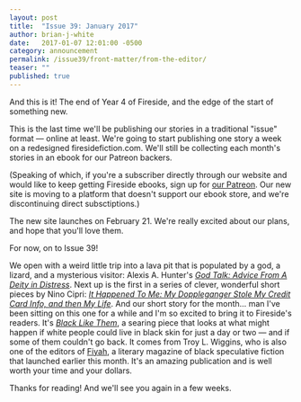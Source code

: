 ```yaml
---
layout: post
title:  "Issue 39: January 2017"
author: brian-j-white
date:   2017-01-07 12:01:00 -0500
category: announcement
permalink: /issue39/front-matter/from-the-editor/
teaser: ""
published: true
---
```


And this is it! The end of Year 4 of Fireside, and the edge of the start of something new.

This is the last time we'll be publishing our stories in a traditional "issue" format — online at least. We're going to start publishing one story a week on a redesigned firesidefiction.com. We'll still be collecting each month's stories in an ebook for our Patreon backers.

(Speaking of which, if you're a subscriber directly through our website and would like to keep getting Fireside ebooks, sign up for [our Patreon](http://www.patreon.com/firesidefiction). Our new site is moving to a platform that doesn't support our ebook store, and we're discontinuing direct subsctiptions.)

The new site launches on February 21. We're really excited about our plans, and hope that you'll love them.

For now, on to Issue 39!

We open with a weird little trip into a lava pit that is populated by a god, a lizard, and a mysterious visitor: Alexis A. Hunter's [_God Talk: Advice From A Deity in Distress_](/issue38/chapter/21/). Next up is the first in a series of clever, wonderful short pieces by Nino Cipri: [_It Happened To Me: My Doppleganger Stole My Credit Card Info, and then My Life_](/issue38/chapter/21/). And our short story for the month… man I've been sitting on this one for a while and I'm so excited to bring it to Fireside's readers. It's [_Black Like Them_](/issue38/chapter/25/), a searing piece that looks at what might happen if white people could live in black skin for just a day or two — and if some of them couldn't go back. It comes from Troy L. Wiggins, who is also one of the editors of [Fiyah](http://www.fiyahlitmag.com), a literary magazine of black speculative fiction that launched earlier this month. It's an amazing publication and is well worth your time and your dollars.

Thanks for reading! And we'll see you again in a few weeks.
